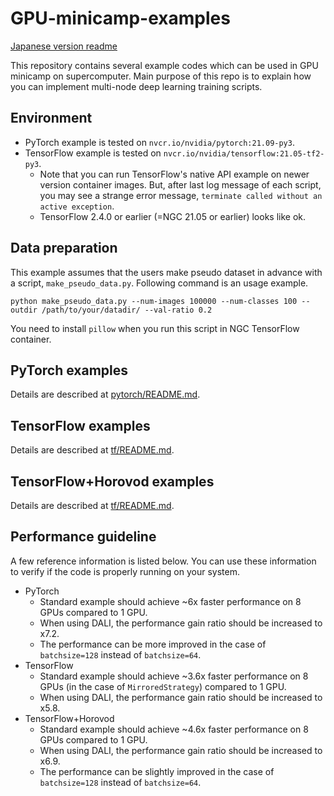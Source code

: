 # GPU-minicamp-examples

[Japanese version readme](./README_ja.md)

This repository contains several example codes which can be used in GPU minicamp on supercomputer. Main purpose of this repo is to explain how you can implement multi-node deep learning training scripts.

## Environment

* PyTorch example is tested on `nvcr.io/nvidia/pytorch:21.09-py3`.
* TensorFlow example is tested on `nvcr.io/nvidia/tensorflow:21.05-tf2-py3`.
    - Note that you can run TensorFlow's native API example on newer version container images. But, after last log message of each script, you may see a strange error message, `terminate called without an active exception`.
    - TensorFlow 2.4.0 or earlier (=NGC 21.05 or earlier) looks like ok.

## Data preparation

This example assumes that the users make pseudo dataset in advance with a script, `make_pseudo_data.py`.
Following command is an usage example.

```
python make_pseudo_data.py --num-images 100000 --num-classes 100 --outdir /path/to/your/datadir/ --val-ratio 0.2
```

You need to install `pillow` when you run this script in NGC TensorFlow container.

## PyTorch examples

Details are described at [pytorch/README.md](pytorch/README.md).

## TensorFlow examples

Details are described at [tf/README.md](tf/README.md).

## TensorFlow+Horovod examples

Details are described at [tf/README.md](tf/README.md).

## Performance guideline

A few reference information is listed below.
You can use these information to verify if the code is properly running on your system.

* PyTorch
    - Standard example should achieve ~6x faster performance on 8 GPUs compared to 1 GPU.
    - When using DALI, the performance gain ratio should be increased to x7.2.
    - The performance can be more improved in the case of `batchsize=128` instead of `batchsize=64`.
* TensorFlow
    - Standard example should achieve ~3.6x faster performance on 8 GPUs (in the case of `MirroredStrategy`) compared to 1 GPU.
    - When using DALI, the performance gain ratio should be increased to x5.8.
* TensorFlow+Horovod
    - Standard example should achieve ~4.6x faster performance on 8 GPUs compared to 1 GPU.
    - When using DALI, the performance gain ratio should be increased to x6.9.
    - The performance can be slightly improved in the case of `batchsize=128` instead of `batchsize=64`.

